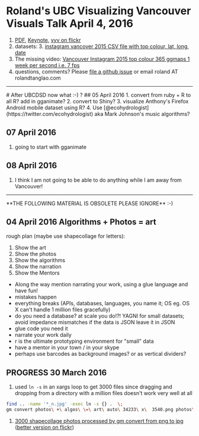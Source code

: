 # Roland's UBC Visualizing Vancouver Visuals Talk April 4, 2016
1. [PDF](https://www.dropbox.com/s/ocv6y3mmbplab7o/photosplusalogorithms%3Dart.pdf?dl=0), [Keynote](https://www.dropbox.com/s/4r3jg1vcezk4t8c/photosplusalogorithms%3Dart.key?dl=0), [vvv on flickr](https://flickr.com/roland/tags/rolandtanglaoinfoviz)
2. datasets:
    3. [instagram vancover 2015 CSV file with top colour, lat, long, date](https://github.com/rtanglao/rtgram/blob/master/13March2016-abbreviated-instagram-vancouver-top-colour-lat-long-date-2015.csv.gz)
1. The missing video: [Vancouver Instagram 2015 top colour 365 ggmaps 1 week per second i.e. 7 fps](https://www.flickr.com/photos/roland/25318716224)
2. questions, comments? Please [file a github issue](https://github.com/rtanglao/algosplusphotosequalsart/issues/new) or email roland AT rolandtanglao.com

<hr />
# After UBCDSD now what :-) ?
## 05 April 2016
1. convert from ruby + R to all R? add in gganimate?
2. convert to Shiny?
3. visualize Anthony's Firefox Android mobile dataset using R?
4. Use [@ecohydrologist](https://twitter.com/ecohydrologist) aka Mark Johnson's music algorithms?

## 07 April 2016

1. going to start with gganimate
## 08 April 2016
1. I think I am not going to be able to do anything while I am away from Vancouver!

<hr />
**THE FOLLOWING MATERIAL IS OBSOLETE PLEASE IGNORE** :-)

## 04 April 2016 Algorithms + Photos = art
rough plan (maybe use shapecollage for letters):

1. Show the art
2. Show the photos
3. Show the algorithms
4. Show the narration
5. Show the Mentors

* Along the way mention narrating your work, using a glue language and have fun!
* mistakes happen
* everything breaks (APIs, databases, languages, you name it; OS eg. OS X can't handle 1 million files gracefully)
* do you need a database? at scale you do!?! YAGNI for small datasets; avoid impedance mismatches if the data is JSON leave it in JSON
* glue code you need it
* narrate your work daily
* r is the ultimate prototyping environment for "small" data
* have a mentor in your town / in your skype 
* perhaps use barcodes as background images? or as vertical dividers?

## PROGRESS 30 March 2016
1. used ```ln -s``` in an xargs loop to get 3000 files since dragging and dropping from a directory with a million files doesn't work very well at all

 ```sh
 find .. -name '*_n.jpg' -exec ln -s {} .  \;
 gm convert photos\ +\ algos\ \=\ art\ auto\ 34233\ x\  3540.png photos\ +\ algos\ \=\ art\ auto\ 34233\ x\  3540.jpg
```

1. [3000 shapecollage photos processed by gm convert from png to jpg](https://github.com/rtanglao/algosplusphotosequalsart/blob/master/photos%20%2B%20algos%20%3D%20art%20auto%2034233%20x%203540.jpg) ([better version on flickr](https://www.flickr.com/photos/roland/26120401556/))